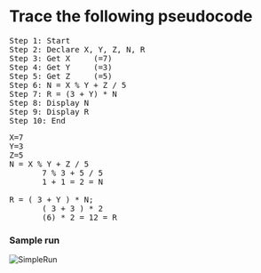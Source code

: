 # Trace the following pseudocode 


<pre>
Step 1: Start
Step 2: Declare X, Y, Z, N, R
Step 3: Get X     (=7)
Step 4: Get Y     (=3)
Step 5: Get Z     (=5)
Step 6: N = X % Y + Z / 5
Step 7: R = (3 + Y) * N
Step 8: Display N
Step 9: Display R
Step 10: End
</pre>

<pre>
X=7
Y=3
Z=5
N = X % Y + Z / 5
       7 % 3 + 5 / 5 
       1 + 1 = 2 = N

R = ( 3 + Y ) * N;
       ( 3 + 3 ) * 2
       (6) * 2 = 12 = R
</pre>

### Sample run
![SimpleRun](https://user-images.githubusercontent.com/32389129/65476608-2b044a80-de8c-11e9-899e-002f782a05fb.gif)
